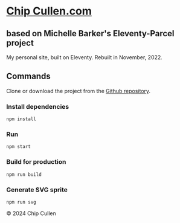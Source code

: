# [Chip Cullen.com](https://chipcullen.com)
## based on Michelle Barker's Eleventy-Parcel project

My personal site, built on Eleventy. Rebuilt in November, 2022.

## Commands

Clone or download the project from the [Github repository](https://github.com/mbarker84/eleventy-parcel).

### Install dependencies

```
npm install
```

### Run

```
npm start
```

### Build for production

```
npm run build
```

### Generate SVG sprite

```
npm run svg
```

&copy; 2024 Chip Cullen
